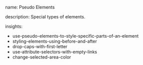 name: Pseudo Elements

description: Special types of elements.

insights:

- use-pseudo-elements-to-style-specific-parts-of-an-element
- styling-elements-using-before-and-after
- drop-caps-with-first-letter
- use-attribute-selectors-with-empty-links
- change-selected-area-color
